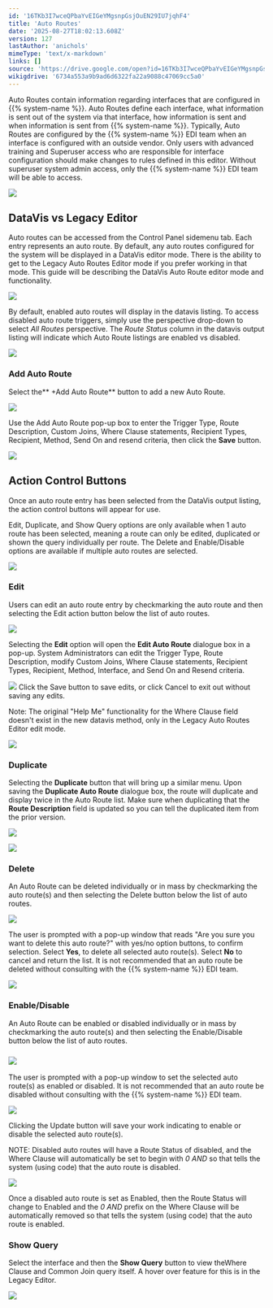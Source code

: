 ```yaml
---
id: '16TKb3I7wceQPbaYvEIGeYMgsnpGsjOuEN29IU7jqhF4'
title: 'Auto Routes'
date: '2025-08-27T18:02:13.608Z'
version: 127
lastAuthor: 'anichols'
mimeType: 'text/x-markdown'
links: []
source: 'https://drive.google.com/open?id=16TKb3I7wceQPbaYvEIGeYMgsnpGsjOuEN29IU7jqhF4'
wikigdrive: '6734a553a9b9ad6d6322fa22a9088c47069cc5a0'
---
```

Auto Routes contain information regarding interfaces that are configured in {{% system-name %}}. Auto Routes define each interface, what information is sent out of the system via that interface, how information is sent and when information is sent from {{% system-name %}}. Typically, Auto Routes are configured by the {{% system-name %}} EDI team when an interface is configured with an outside vendor. Only users with advanced training and Superuser access who are responsible for interface configuration should make changes to rules defined in this editor. Without superuser system admin access, only the  {{% system-name %}} EDI team will be able to access.

![](../auto-routes.assets/248558f7758d9058be435692ad368231.png)

## DataVis vs Legacy Editor

Auto routes can be accessed from the Control Panel sidemenu tab. Each entry represents an auto route.  By default, any auto routes configured for the system will be displayed in a DataVis editor mode.  There is the ability to get to the Legacy Auto Routes Editor mode if you prefer working in that mode.  This guide will be describing the DataVis Auto Route editor mode and functionality.

![](../auto-routes.assets/97c8cee45daa392e7b5fe630c78579ab.png)

By default, enabled auto routes will display in the datavis listing.  To access disabled auto route triggers, simply use the perspective drop-down to select *All Routes* perspective.  The *Route Status* column in the datavis output listing will indicate which Auto Route listings are enabled vs disabled.

![](../auto-routes.assets/2cb7a11587c3ba898ccf613464624af3.png)

### Add Auto Route

Select the** +Add Auto Route** button to add a new Auto Route.

![](../auto-routes.assets/ce212c8ca69697a4f6f4e3fcc7dd6df6.png)

Use the Add Auto Route pop-up box to enter the Trigger Type, Route Description, Custom Joins, Where Clause statements, Recipient Types, Recipient, Method, Send On and resend criteria, then click the **Save** button.

![](../auto-routes.assets/55b5d035011e335a0a77344ccc8b0fd2.png)

## Action Control Buttons

Once an auto route entry has been selected from the DataVis output listing, the action control buttons will appear for use.

Edit, Duplicate, and Show Query options are only available when 1 auto route has been selected, meaning a route can only be edited, duplicated or shown the query individually per route. The Delete and Enable/Disable options are available if multiple auto routes are selected.

![](../auto-routes.assets/2303bde335f2325abec0866574f596f7.png)

### Edit

Users can edit an auto route entry by checkmarking the auto route and then selecting the Edit action button below the list of auto routes.

![](../auto-routes.assets/8d8792603e8901b8533ba6bf8e71c301.png)

Selecting the **Edit** option will open the **Edit Auto Route** dialogue box in a pop-up. System Administrators can edit the Trigger Type, Route Description, modify Custom Joins, Where Clause statements, Recipient Types, Recipient, Method, Interface, and Send On and Resend criteria.

![](../auto-routes.assets/6d54df382988e3945da89bfd8c94eb04.png)
Click the Save button to save edits, or click Cancel to exit out without saving any edits.

Note: The original "Help Me" functionality for the Where Clause field doesn't exist in the new datavis method, only in the Legacy Auto Routes Editor edit mode.

![](../auto-routes.assets/97c8cee45daa392e7b5fe630c78579ab.png)

### Duplicate

Selecting the **Duplicate** button that will bring up a similar menu. Upon saving the **Duplicate Auto Route** dialogue box, the route will duplicate and display twice in the Auto Route list. Make sure when duplicating that the **Route Description** field is updated so you can tell the duplicated item from the prior version.

![](../auto-routes.assets/b72137a70faa5a7fbb30c233eb7712ba.png)

![](../auto-routes.assets/4c5f4674ba2c66d400ec76f78e5f093a.png)

### Delete

An Auto Route can be deleted individually or in mass by checkmarking the auto route(s) and then selecting the Delete button below the list of auto routes.

![](../auto-routes.assets/64ff0742fa59d03417ec30586ca96c6d.png)

The user is prompted with a pop-up window that reads "Are you sure you want to delete this auto route?" with yes/no option buttons, to confirm selection. Select **Yes**, to delete all selected auto route(s). Select **No** to cancel and return the list. It is not recommended that an auto route be deleted without consulting with the {{% system-name %}} EDI team.

![](../auto-routes.assets/e50c51a8662607853baa85c7a88b1451.png)

### Enable/Disable

An Auto Route can be enabled or disabled individually or in mass by checkmarking the auto route(s) and then selecting the Enable/Disable button below the list of auto routes.

### ![](../auto-routes.assets/fda159c51844c41faf11dc51c1c3ceb6.png)

The user is prompted with a pop-up window to set the selected auto route(s) as enabled or disabled. It is not recommended that an auto route be disabled without consulting with the {{% system-name %}} EDI team.

![](../auto-routes.assets/10daf06c89ee2e51c566b6aa01ae40ee.png)

Clicking the Update button will save your work indicating to enable or disable the selected auto route(s).

NOTE: Disabled auto routes will have a Route Status of disabled, and the Where Clause will automatically be set to begin with *0 AND* so that tells the system (using code) that the auto route is disabled.

![](../auto-routes.assets/03a799fd58addfe0769029e0dc5a83f6.png)

Once a disabled auto route is set as Enabled, then the Route Status will change to Enabled and the *0 AND* prefix on the Where Clause will be automatically removed so that tells the system (using code) that the auto route is enabled.

### Show Query

Select the interface and then the **Show Query** button to view theWhere Clause and Common Join query itself. A hover over feature for this is in the Legacy Editor.

![](../auto-routes.assets/0fe2d9ac3a0165b8d4d2361e9147a3a6.png)
